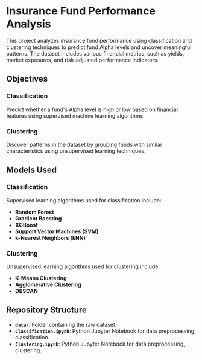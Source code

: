 # Insurance Fund Performance Analysis

This project analyzes insurance fund performance using classification and clustering techniques to predict fund Alpha levels and uncover meaningful patterns. The dataset includes various financial metrics, such as yields, market exposures, and risk-adjusted performance indicators.

## Objectives

### Classification
Predict whether a fund's Alpha level is high or low based on financial features using supervised machine learning algorithms.

### Clustering
Discover patterns in the dataset by grouping funds with similar characteristics using unsupervised learning techniques.

## Models Used

### Classification
Supervised learning algorithms used for classification include:
- **Random Forest**
- **Gradient Boosting**
- **XGBoost**
- **Support Vector Machines (SVM)**
- **k-Nearest Neighbors (kNN)**

### Clustering
Unsupervised learning algorithms used for clustering include:
- **K-Means Clustering**
- **Agglomerative Clustering**
- **DBSCAN**

## Repository Structure
- **`data/`**: Folder containing the raw dataset.
- **`Classification.ipynb`**: Python Jupyter Notebook for data preprocessing, classification.
- **`Clustering.ipynb`**: Python Jupyter Notebook for data preprocessing, clustering.
